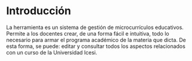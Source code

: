# Introducción #

La herramienta es un sistema de gestión de microcurrículos educativos. Permite a los docentes crear, de una forma fácil e intuitiva, todo lo necesario para armar el programa académico de la materia que dicta. De esta forma, se puede: editar y consultar todos los aspectos relacionados con un curso de la Universidad Icesi.